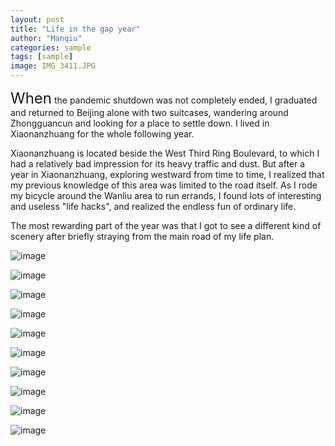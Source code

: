 ```yaml
---
layout: post
title: "Life in the gap year"
author: "Manqiu"
categories: sample
tags: [sample]
image: IMG_3411.JPG
---
```


<span style="font-size:24px;">When</span> the pandemic shutdown was not completely ended, I graduated and returned to Beijing alone with two suitcases, wandering around Zhongguancun and looking for a place to settle down. I lived in Xiaonanzhuang for the whole following year.   


Xiaonanzhuang is located beside the West Third Ring Boulevard, to which I had a relatively bad impression for its heavy traffic and dust. But after a year in Xiaonanzhuang, exploring westward from time to time, I realized that my previous knowledge of this area was limited to the road itself. As I rode my bicycle around the Wanliu area to run errands, I found lots of interesting and useless "life hacks", and realized the endless fun of ordinary life.  


The most rewarding part of the year was that I got to see a different kind of scenery after briefly straying from the main road of my life plan.  





![image](/photo/assets/img/xnz6.JPG)

![image](/photo/assets/img/xnz66.JPG)

![image](/photo/assets/img/xnz1.JPG)

![image](/photo/assets/img/xnz2.JPG)

![image](/photo/assets/img/xnz3.JPG)

![image](/photo/assets/img/xnz.JPG)

![image](/photo/assets/img/xnz4.JPG)

![image](/photo/assets/img/xnz5.JPG)

![image](/photo/assets/img/xnz8.JPG)

![image](/photo/assets/img/xnz9.JPG)



